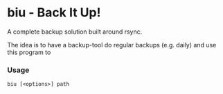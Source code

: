 # biu - Back It Up!
A complete backup solution built around rsync.

The idea is to have a backup-tool do regular backups (e.g. daily) and use this program to 


### Usage

```
biu [<options>] path


```